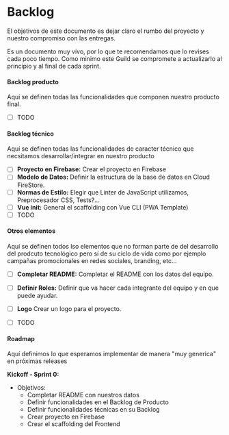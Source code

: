 # Backlog

El objetivos de este documento es dejar claro el rumbo del proyecto y nuestro compromiso con las entregas.

Es un documento muy vivo, por lo que te recomendamos que lo revises cada poco tiempo. Como minimo este Guild se compromete a actualizarlo al principio y al final de cada sprint.

#### Backlog producto

Aquí se definen todas las funcionalidades que componen nuestro producto final.

- [ ] TODO


#### Backlog técnico

Aquí se definen todas las funcionalidades de caracter técnico que necsitamos desarrollar/integrar en nuestro producto

- [ ] **Proyecto en Firebase:** Crear el proyecto en Firebase
- [ ] **Modelo de Datos:** Definir la estructura de la base de datos en Cloud FireStore.
- [ ] **Normas de Estilo:** Elegir que Linter de JavaScript utilizamos, Preprocesador CSS, Tests?...
- [ ] **Vue init:** General el scaffolding con Vue CLI (PWA Template)
- [ ] TODO

#### Otros elementos

Aquí se definen todos lso elementos que no forman parte de del desarrollo del prodcuto tecnológico pero sí de su ciclo de vida como por ejemplo campañas promocionales en redes sociales, branding, etc...

- [ ] **Completar README:** Completar el README con los datos del equipo.
- [ ] **Definir Roles:** Definir que va hacer cada integrante del equipo y en que puede ayudar.
- [ ] **Logo** Crear un logo para el proyecto.
- [ ] TODO


#### Roadmap

Aquí definimos lo que esperamos implementar de manera "muy generica" en próximas releases

**Kickoff - Sprint 0:**
- Objetivos:
  - Completar README con nuestros datos
  - Definir funcionalidades en el Backlog de Producto
  - Definir funcionalidades técnicas en su Backlog
  - Crear proyecto en Firebase
  - Crear el scaffolding del Frontend

